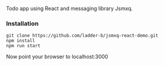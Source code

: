 Todo app using React and messaging library Jsmxq.
### Installation

```
git clone https://github.com/ladder-b/jsmxq-react-demo.git
npm install
npm run start
```

Now point your browser to localhost:3000
